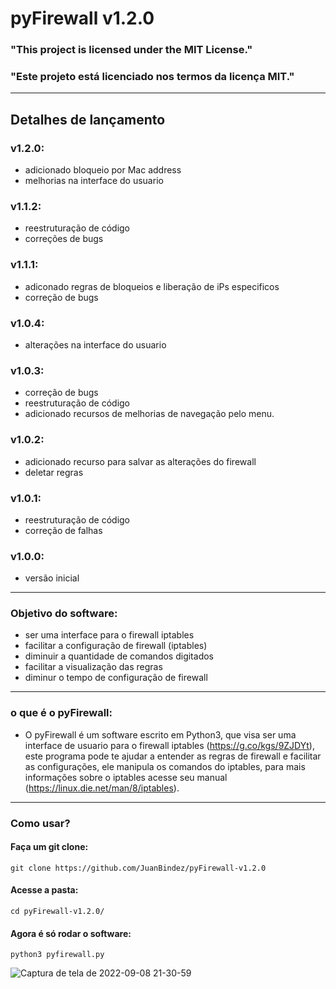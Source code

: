# pyFirewall v1.2.0

### "This project is licensed under the MIT License."

### "Este projeto está licenciado nos termos da licença MIT."



----------

##                           Detalhes de lançamento
### v1.2.0:

- adicionado bloqueio por Mac address
- melhorias na interface do usuario

### v1.1.2:

- reestruturação de código
- correções de bugs

### v1.1.1:

- adiconado regras de bloqueios e liberação de iPs especificos
- correção de bugs

### v1.0.4:

- alterações na interface do usuario

### v1.0.3:

- correção de bugs
- reestruturação de código
- adicionado recursos de melhorias de navegação pelo menu.

### v1.0.2:

- adicionado recurso para salvar as alterações do firewall
- deletar regras

### v1.0.1:

- reestruturação de código 
- correção de falhas

### v1.0.0:

- versão inicial 
----------
### Objetivo do software:

- ser uma interface para o firewall iptables
- facilitar a configuração de firewall (iptables)
- diminuir a quantidade de comandos digitados
- facilitar a visualização das regras
- diminur o tempo de configuração de firewall
----------
### o que é o pyFirewall:

- O pyFirewall é um software escrito em Python3, que visa ser uma interface de usuario para o firewall iptables (https://g.co/kgs/9ZJDYt), este programa pode te  ajudar a entender as regras de firewall e facilitar as configurações, ele manipula os comandos do iptables, para mais informações sobre o iptables acesse seu manual (https://linux.die.net/man/8/iptables).
----------
### Como usar?

#### Faça um git clone:

    git clone https://github.com/JuanBindez/pyFirewall-v1.2.0
    
#### Acesse a pasta:

    cd pyFirewall-v1.2.0/
#### Agora é só rodar o software:

    python3 pyfirewall.py
    
![Captura de tela de 2022-09-08 21-30-59](https://user-images.githubusercontent.com/79322362/189248390-c454dfaa-0253-481b-80b6-2c455d43f44e.png)
